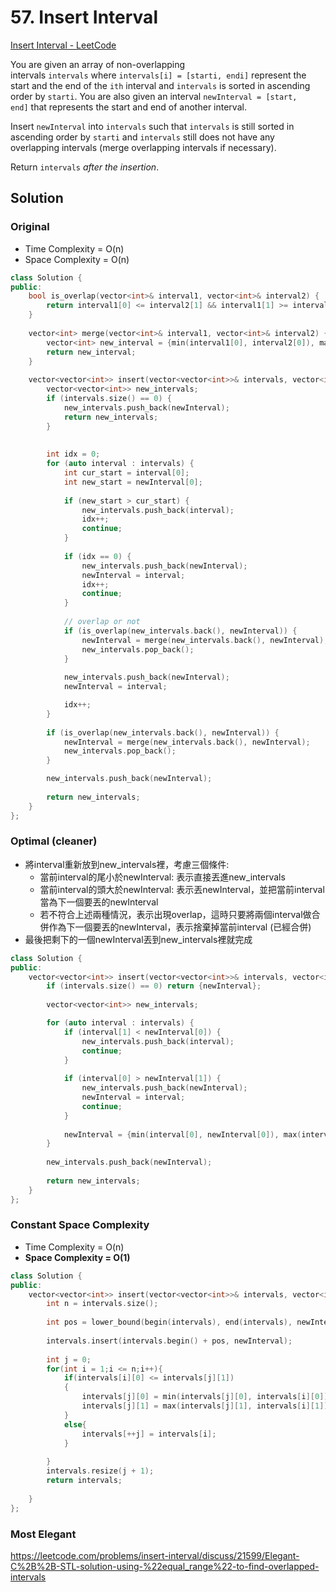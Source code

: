 # 57. Insert Interval
[Insert Interval - LeetCode](https://leetcode.com/problems/insert-interval/)

You are given an array of non-overlapping intervals `intervals` where `intervals[i] = [starti, endi]` represent the start and the end of the `ith` interval and `intervals` is sorted in ascending order by `starti`. You are also given an interval `newInterval = [start, end]` that represents the start and end of another interval.

Insert `newInterval` into `intervals` such that `intervals` is still sorted in ascending order by `starti` and `intervals` still does not have any overlapping intervals (merge overlapping intervals if necessary).

Return `intervals` *after the insertion*.

## Solution
### Original
- Time Complexity = O(n)
- Space Complexity = O(n)
    
```cpp
class Solution {
public:
    bool is_overlap(vector<int>& interval1, vector<int>& interval2) {
        return interval1[0] <= interval2[1] && interval1[1] >= interval2[0];
    }
    
    vector<int> merge(vector<int>& interval1, vector<int>& interval2) {
        vector<int> new_interval = {min(interval1[0], interval2[0]), max(interval1[1], interval2[1])};
        return new_interval;
    }
    
    vector<vector<int>> insert(vector<vector<int>>& intervals, vector<int>& newInterval) {
        vector<vector<int>> new_intervals;
        if (intervals.size() == 0) {
            new_intervals.push_back(newInterval);
            return new_intervals;
        }
        
        
        int idx = 0;
        for (auto interval : intervals) {
            int cur_start = interval[0];
            int new_start = newInterval[0];
            
            if (new_start > cur_start) {
                new_intervals.push_back(interval);
                idx++;
                continue;
            }
            
            if (idx == 0) {
                new_intervals.push_back(newInterval);
                newInterval = interval;
                idx++;
                continue;
            }
            
            // overlap or not
            if (is_overlap(new_intervals.back(), newInterval)) {
                newInterval = merge(new_intervals.back(), newInterval);
                new_intervals.pop_back();
            }
            
            new_intervals.push_back(newInterval);
            newInterval = interval;

            idx++;
        }
        
        if (is_overlap(new_intervals.back(), newInterval)) {
            newInterval = merge(new_intervals.back(), newInterval);
            new_intervals.pop_back();
        }

        new_intervals.push_back(newInterval);
        
        return new_intervals;
    }
};
```
    
### Optimal (cleaner)
- 將interval重新放到new_intervals裡，考慮三個條件:
    - 當前interval的尾小於newInterval: 表示直接丟進new_intervals
    - 當前interval的頭大於newInterval: 表示丟newInterval，並把當前interval當為下一個要丟的newInterval
    - 若不符合上述兩種情況，表示出現overlap，這時只要將兩個interval做合併作為下一個要丟的newInterval，表示捨棄掉當前interval (已經合併)
- 最後把剩下的一個newInterval丟到new_intervals裡就完成
    
```cpp
class Solution {
public:
    vector<vector<int>> insert(vector<vector<int>>& intervals, vector<int>& newInterval) {
        if (intervals.size() == 0) return {newInterval};
        
        vector<vector<int>> new_intervals;

        for (auto interval : intervals) {
            if (interval[1] < newInterval[0]) {
                new_intervals.push_back(interval);
                continue;
            }
            
            if (interval[0] > newInterval[1]) {
                new_intervals.push_back(newInterval);
                newInterval = interval;
                continue;
            }
            
            newInterval = {min(interval[0], newInterval[0]), max(interval[1], newInterval[1])};
        }
            
        new_intervals.push_back(newInterval);
            
        return new_intervals;
    }
};
```
    
### Constant Space Complexity
- Time Complexity = O(n)
- **Space Complexity = O(1)**
    
```cpp
class Solution {
public:
    vector<vector<int>> insert(vector<vector<int>>& intervals, vector<int>& newInterval) {
        int n = intervals.size();
        
        int pos = lower_bound(begin(intervals), end(intervals), newInterval) - begin(intervals);
        
        intervals.insert(intervals.begin() + pos, newInterval);
        
        int j = 0;
        for(int i = 1;i <= n;i++){
            if(intervals[i][0] <= intervals[j][1])
            {
                intervals[j][0] = min(intervals[j][0], intervals[i][0]);
                intervals[j][1] = max(intervals[j][1], intervals[i][1]);
            }
            else{
                intervals[++j] = intervals[i];
            }
                
        }
        intervals.resize(j + 1);
        return intervals;
        
    }
};
``` 

### Most Elegant
https://leetcode.com/problems/insert-interval/discuss/21599/Elegant-C%2B%2B-STL-solution-using-%22equal_range%22-to-find-overlapped-intervals